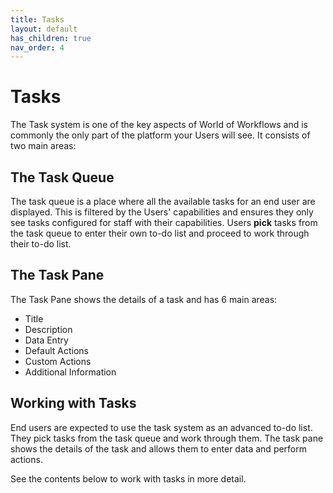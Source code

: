 ```yaml
---
title: Tasks
layout: default
has_children: true
nav_order: 4
---
```


# Tasks

The Task system is one of the key aspects of World of Workflows and is commonly the only part of the platform your Users will see. It consists of two main areas:

## The Task Queue
The task queue is a place where all the available tasks for an end user are displayed. This is filtered by the Users' capabilities and ensures they only see tasks configured for staff with their capabilities. Users **pick** tasks from the task queue to enter their own to-do list and proceed to work through their to-do list.

## The Task Pane
The Task Pane shows the details of a task and has 6 main areas:

- Title
- Description
- Data Entry
- Default Actions
- Custom Actions
- Additional Information

## Working with Tasks
End users are expected to use the task system as an advanced to-do list. They pick tasks from the task queue and work through them. The task pane shows the details of the task and allows them to enter data and perform actions.

See the contents below to work with tasks in more detail.




